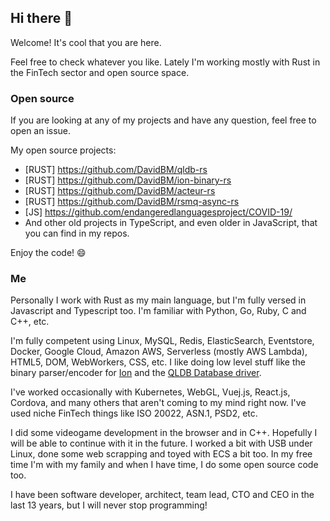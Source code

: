 ## Hi there 👋

Welcome! It's cool that you are here.

Feel free to check whatever you like. Lately I'm working mostly with Rust in the FinTech sector and open source space.

### Open source

If you are looking at any of my projects and have any question, feel free to open an issue.

My open source projects:

- [RUST] https://github.com/DavidBM/qldb-rs
- [RUST] https://github.com/DavidBM/ion-binary-rs
- [RUST] https://github.com/DavidBM/acteur-rs
- [RUST] https://github.com/DavidBM/rsmq-async-rs
- [JS] https://github.com/endangeredlanguagesproject/COVID-19/
- And other old projects in TypeScript, and even older in JavaScript, that you can find in my repos.

Enjoy the code! 😄 

### Me

Personally I work with Rust as my main language, but I'm fully versed in Javascript and Typescript too. I'm familiar with Python, Go, Ruby, C and C++, etc.  

I'm fully competent using Linux, MySQL, Redis, ElasticSearch, Eventstore, Docker, Google Cloud, Amazon AWS, Serverless (mostly AWS Lambda), HTML5, DOM, WebWorkers, CSS, etc. I like doing low level stuff like the binary parser/encoder for [Ion](https://github.com/Couragium/ion-binary-rs) and the [QLDB Database driver](https://github.com/Couragium/qldb-rs).  

I've worked occasionally with Kubernetes, WebGL, Vuej.js, React.js, Cordova, and many others that aren't coming to my mind right now. I've used niche FinTech things like ISO 20022, ASN.1, PSD2, etc. 

I did some videogame development in the browser and in C++. Hopefully I will be able to continue with it in the future. I worked a bit with USB under Linux, done some web scrapping and toyed with ECS a bit too. In my free time I'm with my family and when I have time, I do some open source code too.

I have been software developer, architect, team lead, CTO and CEO in the last 13 years, but I will never stop programming!
